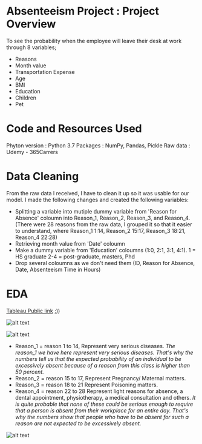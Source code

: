 # Absenteeism Project : Project Overview

To see the probability when the employee will leave their desk at work through 8 variables;
* Reasons
* Month value
* Transportation Expense
* Age
* BMI
* Education 
* Children
* Pet

# Code and Resources Used
Phyton version  : Python 3.7
Packages        : NumPy, Pandas, Pickle
Raw data        : Udemy - 365Carrers

# Data Cleaning
From the raw data I received, I have to clean it up so it was usable for our model. I made the following changes and created the following variables:

* Splitting a variable into mutiple dummy variable from 'Reason for Absence' coloumn into Reason_1, Reason_2, Reason_3, and Reason_4. (There were 28 reasons from the raw data, I grouped it so that it easier to understand, where Reason_1 1:14, Reason_2 15:17, Reason_3 18:21, Reason_4 22:28)
* Retrieving month value from 'Date' coloumn
* Make a dummy variable from 'Education' coloumns (1:0, 2:1, 3:1, 4:1). 1 = HS graduate 2-4 = post-graduate, masters, Phd
* Drop several coloumns as we don't need them (ID, Reason for Absence, Date, Absenteeism Time in Hours)

# EDA 
[Tableau Public link](https://public.tableau.com/app/profile/tara5851/viz/Absenteeism_Probability_16436227906760/Story1) ;))

![alt text](https://raw.githubusercontent.com/Kartika97/Project1_Absenteeism/e9807b3a70935d29c60967b20e7f324d8121c52d/Age%20vs%20Probability.png "Age vs Probability")

![alt text](https://raw.githubusercontent.com/Kartika97/Project1_Absenteeism/e9807b3a70935d29c60967b20e7f324d8121c52d/Reasons%20of%20Absence%20vs%20Probability.png " Reasons of Absence vs Probability")

* Reason_1 = reason 1 to 14, Represent very serious diseases.
  *The reason_1 we have here represent very serious diseases. That's why the numbers tell us that the expected probability of an individual to be excessively absent because of a reason from this class is higher than 50 percent.*
* Reason_2 = reason 15 to 17, Represent Pregnancy/ Maternal matters.
* Reason_3 = reason 18 to 21 Represent Poisoning matters.
* Reason_4 = reason 22 to 28 Represent light reasons for absence, a dental appointment, physiotherapy, a medical consultation and others. 
  *It is quite probable that none of these could be serious enough to require that a person is absent from their workplace for an entire day. That's why the numbers show that people who have to be absent for such a reason are not expected to be excessively absent.*

![alt text](https://raw.githubusercontent.com/Kartika97/Project1_Absenteeism/e9807b3a70935d29c60967b20e7f324d8121c52d/Transportation%20Expense%20with%20Number%20of%20Children%20vs%20Probability.png " Transportation Expense with Number of Children vs Probability")
